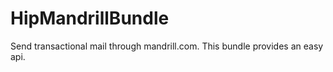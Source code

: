 HipMandrillBundle
=================

Send transactional mail through mandrill.com. This bundle provides an easy api.